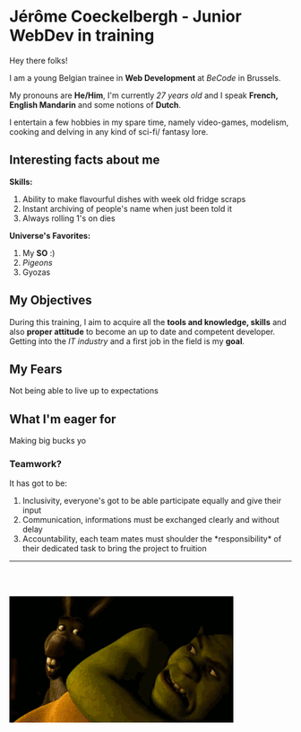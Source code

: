 # Jérôme Coeckelbergh - Junior WebDev in training

Hey there folks! 

I am a young Belgian trainee in **Web Development** at *BeCode* in Brussels.

My pronouns are **He/Him**, I'm currently *27 years old* and I speak **French, English Mandarin** and some notions of **Dutch**. 

I entertain a few hobbies in my spare time, namely video-games, modelism, cooking and delving in any kind of sci-fi/ fantasy lore.

## Interesting facts about me

**Skills:**

1. Ability to make flavourful dishes with week old fridge scraps
1. Instant archiving of people's name when just been told it
1. Always rolling 1's on dies

**Universe's Favorites:**

1. My **SO** :)
1. *Pigeons*
1. Gyozas

## My Objectives

During this training, I aim to acquire all the **tools and knowledge, skills** and also **proper attitude** to become an up to date and competent developer. Getting into the *IT industry* and a first job in the field is my **goal**.

## My Fears

Not being able to live up to expectations 

## What I'm eager for

Making big bucks yo

### Teamwork?

It has got to be:

1. Inclusivity, everyone's got to be able participate equally and give their input
1. Communication, informations must be exchanged clearly and without delay
1. Accountability, each team mates must shoulder the \*responsibility* of their dedicated task to bring the project to fruition


----
<br>
<br>

![Shrek intensifies](/assets/images/shrek_intensify.gif)


